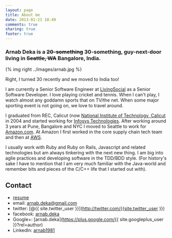 ```yaml
---
layout: page
title: About me
date: 2013-01-21 18:49
comments: true
sharing: true
footer: true
---
```

### Arnab Deka is a <del>20-something</del> 30-something, guy-next-door living in <del>Seattle, WA</del> Bangalore, India.

{% img right ../images/arnab.jpg %}

Right, I turned 30 recently and we moved to India too!

I am currently a Senior Software Engineer at
[LivingSocial](http://corporate.livingsocial.com/) as a
Senior Software Developer. I love playing cricket and tennis. When I
can't play, I watch almost any goddamn sports that on TV/the net. When
some major sporting event is not going on, we love to travel around.

I graduated from REC, Calicut (now
[National Institute of Technology, Calicut](http://nitc.ac.in) in 2004
and started working for
[Infosys Technologies](http://infosys.com/). After working around 3
years at Pune, Bangalore  and NYC I moved to Seattle to work for
[Amazon.com](http://www.amazon.com/). At Amazon I first worked in the core
supply chain tech team and then at [AWS](http://aws.amazon.com/).

I usually work with Ruby and Ruby on Rails, Javascript and related
technologies but am always tinkering with the next new thing. I am big
into aglie practices and developing software in the TDD/BDD style. (For
history's sake I have to mention that I am very much familiar with the
Java-world and remember bits and pieces of the C/C++ life that I
started out with).

## Contact

+ [resume](/resume/)
+ email: [arnab.deka@gmail.com](mailto:arnab.deka@gmail.com)
+ twitter: [@{{ site.twitter_user }}](http://twitter.com/{{site.twitter_user }})
+ facebook: [arnab.deka](https://www.facebook.com/arnab.deka)
+ Google+: [arnab.deka](https://plus.google.com/{{ site.googleplus_user }}?rel=author)
+ LinkedIn: [arnab1981](http://linkedin.com/in/arnab1981/)
